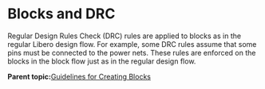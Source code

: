 # Blocks and DRC

Regular Design Rules Check \(DRC\) rules are applied to blocks as in the regular Libero design flow. For example, some DRC rules assume that some pins must be connected to the power nets. These rules are enforced on the blocks in the block flow just as in the regular design flow.

**Parent topic:**[Guidelines for Creating Blocks](GUID-CE57D99F-D4C1-4C4D-B924-2ADC88CB75A9.md)

